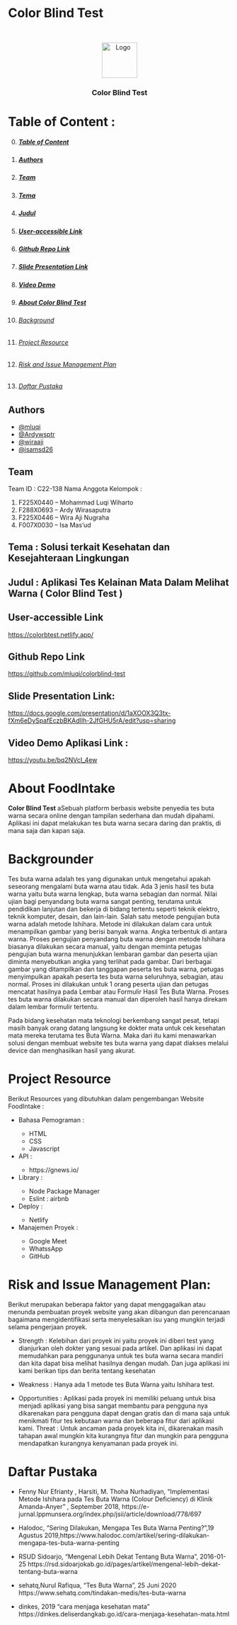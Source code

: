 # Color Blind Test
<br />
<p align="center">
  <img src="./src/public/logo.png" alt="Logo" width="80" height="80">
  <h3 align="center">Color Blind Test</h3>
</p>

<a id="toc"></a>

# Table of Content :
0. ##### [Table of Content](#toc)
1. ##### [Authors](#1)
2. ##### [Team](#2)
3. ##### [Tema](#3)
4. ##### [Judul](#4)
5. ##### [User-accessible Link](#5)
6. ##### [Github Repo Link](#6)
7. ##### [Slide Presentation Link](#7)
8. ##### [Video Demo](#8)
9. ##### [About Color Blind Test](#9)
10. ###### [Background](#10)
12. ###### [Project Resource](#11)
13. ###### [Risk and Issue Management Plan](#12)
14. ###### [Daftar Pustaka](#13)

<a id="1"></a>

## Authors
- [@mluqi](https://github.com/mluqi)
- [@Ardywsptr](https://github.com/Ardywsptr)
- [@wiraaji](https://github.com/wiraaji)
- [@isamsd26](https://github.com/isamsd26)


<a id="2"></a>
## Team

Team ID : C22-138
Nama Anggota Kelompok :
<ol>
  <li>F225X0440 – Mohammad Luqi Wiharto</li>
  <li>F288X0693 – Ardy Wirasaputra</li>
  <li>F225X0446 – Wira Aji Nugraha</li>
  <li>F007X0030 – Isa Mas’ud</li>
</ol>

<a id="3"></a>
## Tema : Solusi terkait Kesehatan dan Kesejahteraan Lingkungan

<a id="4"></a>
## Judul : Aplikasi Tes Kelainan Mata Dalam Melihat Warna ( Color Blind Test )

<a id="5"></a>
## User-accessible Link

https://colorbtest.netlify.app/

<a id="6"></a>
## Github Repo Link

https://github.com/mluqi/colorblind-test

<a id="7"></a>
## Slide Presentation Link:

https://docs.google.com/presentation/d/1aXOOX3Q3tx-fXm6eDySpafEczbBKAdlIh-2JfGHU5rA/edit?usp=sharing 

<a id="8"></a>
## Video Demo Aplikasi Link :

https://youtu.be/bq2NVcI_4ew


<a id="9"></a>
# About FoodIntake

**Color Blind Test** aSebuah platform berbasis website penyedia tes buta warna secara online dengan tampilan sederhana dan mudah dipahami. Aplikasi ini dapat melakukan tes buta warna secara daring dan praktis, di mana saja dan kapan saja.

<a id="10"></a>
# Backgrounder
<p>Tes buta warna adalah tes yang digunakan untuk mengetahui apakah seseorang mengalami buta warna atau tidak. Ada 3 jenis hasil tes buta warna yaitu buta warna lengkap, buta warna sebagian dan normal. Nilai ujian bagi penyandang buta warna sangat penting, terutama untuk pendidikan lanjutan dan bekerja di bidang tertentu seperti teknik elektro, teknik komputer, desain, dan lain-lain. Salah satu metode pengujian buta warna adalah metode Ishihara. Metode ini dilakukan dalam cara untuk menampilkan gambar yang berisi banyak warna. Angka terbentuk di antara warna. Proses pengujian penyandang buta warna dengan metode Ishihara biasanya dilakukan secara manual, yaitu dengan meminta petugas pengujian buta warna menunjukkan lembaran gambar dan peserta ujian diminta menyebutkan angka yang terlihat pada gambar. Dari berbagai gambar yang ditampilkan dan tanggapan peserta tes buta warna, petugas menyimpulkan apakah peserta tes buta warna seluruhnya, sebagian, atau normal. Proses ini dilakukan untuk 1 orang peserta ujian dan petugas mencatat hasilnya pada Lembar atau Formulir Hasil Tes Buta Warna. Proses tes buta warna dilakukan secara manual dan diperoleh hasil hanya direkam dalam lembar formulir tertentu.</p>

<p>Pada bidang kesehatan mata teknologi berkembang sangat pesat, tetapi masih banyak orang  datang langsung ke dokter mata untuk cek kesehatan mata mereka terutama tes Buta Warna.  Maka dari itu kami menawarkan solusi dengan membuat website tes buta warna yang dapat diakses melalui device dan menghasilkan hasil yang akurat.</p>

<a id="11"></a>
# Project Resource

Berikut Resources yang dibutuhkan dalam pengembangan Website FoodIntake :
<ul>
  <li>Bahasa Pemograman :</li>
    <ul>
      <li>HTML</li>
      <li>CSS</li>
      <li>Javascript</li>
    </ul>
  <li>API :</li>
    <ul>
      <li>https://gnews.io/</li>
    </ul>
  <li>Library :</li>
    <ul>
      <li>Node Package Manager</li>
      <li>Eslint : airbnb</li>
    </ul>
  <li>Deploy :</li>
    <ul>
      <li>Netlify</li>
    </ul>
  <li>Manajemen Proyek :</li>
    <ul>
      <li>Google Meet</li>
      <li>WhatssApp</li>
      <li>GitHub</li>
    </ul>
</ul>


<a id="12"></a>
#  Risk and Issue Management Plan: 

Berikut merupakan beberapa faktor yang dapat menggagalkan atau menunda pembuatan proyek website yang akan dibangun dan perencanaan bagaimana mengidentifikasi serta menyelesaikan isu yang mungkin terjadi selama pengerjaan proyek. 

- Strength :
  Kelebihan dari proyek ini yaitu proyek ini diberi test yang dianjurkan oleh dokter yang sesuai pada artikel. Dan aplikasi ini dapat memudahkan para penggunanya untuk tes buta warna secara mandiri dan kita dapat bisa melihat hasilnya dengan mudah. Dan juga aplikasi ini kami berikan tips dan berita tentang kesehatan

- Weakness :
  Hanya ada 1 metode tes Buta Warna yaitu Ishihara test.

- Opportunities :
  Aplikasi pada proyek ini memiliki peluang untuk bisa menjadi aplikasi yang bisa sangat membantu para pengguna nya dikarenakan para pengguna dapat dengan gratis dan di mana saja untuk menikmati fitur tes kebutaan warna dan beberapa fitur dari aplikasi kami.
  Threat :
  Untuk ancaman pada proyek kita ini, dikarenakan masih tahapan awal mungkin kita kurangnya fitur dan mungkin para pengguna mendapatkan kurangnya kenyamanan pada proyek ini. 


<a id="13"></a>
# Daftar Pustaka
<ul>
  <li><p>Fenny Nur Efrianty , Harsiti, M. Thoha Nurhadiyan, “Implementasi Metode Ishihara pada Tes Buta Warna (Colour Deficiency) di Klinik Amanda-Anyer” , September 2018, https://e-jurnal.lppmunsera.org/index.php/jsii/article/download/778/697</p></li>
  <li><p>Halodoc, “Sering Dilakukan, Mengapa Tes Buta Warna Penting?”,19 Agustus 2019,https://www.halodoc.com/artikel/sering-dilakukan-mengapa-tes-buta-warna-penting</p></li>
  <li><p>RSUD Sidoarjo, “Mengenal Lebih Dekat Tentang Buta Warna”, 2016-01-25
  https://rsd.sidoarjokab.go.id/pages/artikel/mengenal-lebih-dekat-tentang-buta-warna</p></li>
  <li><p>sehatq,Nurul Rafiqua, “Tes Buta Warna”, 25 Juni 2020 https://www.sehatq.com/tindakan-medis/tes-buta-warna</p></li>
  <li><p>dinkes, 2019 “cara menjaga kesehatan mata” https://dinkes.deliserdangkab.go.id/cara-menjaga-kesehatan-mata.html </p></li>

</ul>
